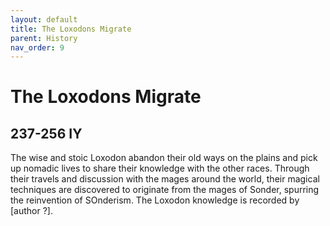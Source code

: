 ```yaml
---
layout: default
title: The Loxodons Migrate
parent: History
nav_order: 9
---
```


# The Loxodons Migrate

## 237-256 IY

The wise and stoic Loxodon abandon their old ways on the plains and pick up nomadic lives to share their knowledge with the other races. Through their travels and discussion with the mages around the world, their magical techniques are discovered to originate from the mages of Sonder, spurring the reinvention of SOnderism. The Loxodon knowledge is recorded by [author ?].
